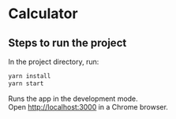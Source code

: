# Calculator

## Steps to run the project

In the project directory, run:


```bash
yarn install
yarn start
```

Runs the app in the development mode.<br />
Open [http://localhost:3000](http://localhost:3000) in a Chrome browser.